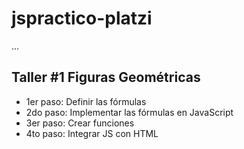 # jspractico-platzi

...

## Taller #1 Figuras Geométricas 


- 1er paso: Definir las fórmulas 
- 2do paso: Implementar las fórmulas en JavaScript
- 3er paso: Crear funciones
- 4to paso: Integrar JS con HTML